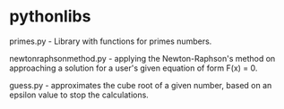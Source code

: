 
# pythonlibs

primes.py - Library with functions for primes numbers.

newtonraphsonmethod.py - applying the Newton-Raphson's method on approaching a solution for a user's given equation of form F(x) = 0.


guess.py - approximates the cube root of a given number, based on an epsilon value to stop the calculations.
